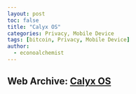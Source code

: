 ```yaml
---
layout: post
toc: false
title: "Calyx OS"
categories: Privacy, Mobile Device
tags: [bitcoin, Privacy, Mobile Device]
author:
  - econoalchemist
---
```

## Web Archive: [Calyx OS](https://web.archive.org/web/20250217202951/https://www.econoalchemist.com/post/mobile-privacy-with-a-pixel-4a-calyxos)

